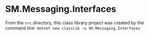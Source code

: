 # SM.Messaging.Interfaces

From the `src` directory, this class library project was created by the command line: `dotnet new classlib -o SM.Messaging.Interfaces`